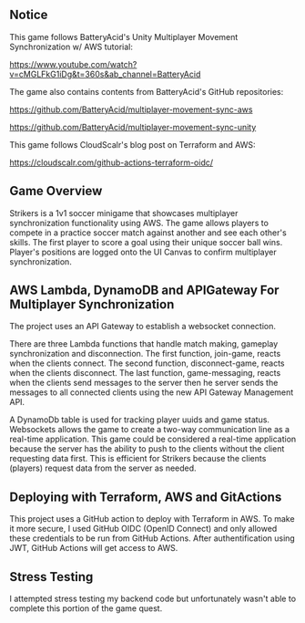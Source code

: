 ## Notice
This game follows BatteryAcid's Unity Multiplayer Movement Synchronization w/ AWS tutorial:

https://www.youtube.com/watch?v=cMGLFkG1iDg&t=360s&ab_channel=BatteryAcid

The game also contains contents from BatteryAcid's GitHub repositories:

https://github.com/BatteryAcid/multiplayer-movement-sync-aws

https://github.com/BatteryAcid/multiplayer-movement-sync-unity

This game follows CloudScalr's blog post on Terraform and AWS:

https://cloudscalr.com/github-actions-terraform-oidc/

## Game Overview
Strikers is a 1v1 soccer minigame that showcases multiplayer synchronization functionality using AWS. The game allows players to compete in a practice soccer match against another and see each other's skills. The first player to score a goal using their unique soccer ball wins. Player's positions are logged onto the UI Canvas to confirm multiplayer synchronization.

## AWS Lambda, DynamoDB and APIGateway For Multiplayer Synchronization
The project uses an API Gateway to establish a websocket connection. 

There are three Lambda functions that handle match making, gameplay synchronization and disconnection. The first function, join-game, reacts when the clients connect. The second function, disconnect-game, reacts when the clients disconnect. The last function, game-messaging, reacts when the clients send messages to the server then he server sends the messages to all connected clients using the new API Gateway Management API.

A DynamoDb table is used for tracking player uuids and game status. Websockets allows the game to create a two-way communication line as a real-time application. This game could be considered a real-time application because the server has the ability to push to the clients without the client requesting data first. This is efficient for Strikers because the clients (players) request data from the server as needed.

## Deploying with Terraform, AWS and GitActions
This project uses a GitHub action to deploy with Terraform in AWS. To make it more secure, I used GitHub OIDC (OpenID Connect) and only allowed these credentials to be run from GitHub Actions. After authentification using JWT, GitHub Actions will get access to AWS.

## Stress Testing
I attempted stress testing my backend code but unfortunately wasn't able to complete this portion of the game quest.